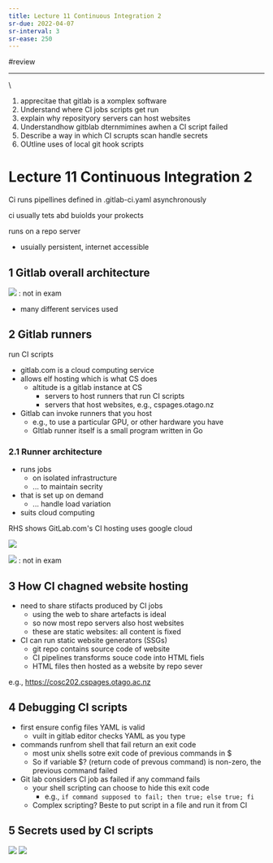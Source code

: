 ```yaml
---
title: Lecture 11 Continuous Integration 2
sr-due: 2022-04-07
sr-interval: 3
sr-ease: 250
---
```

#review 

---
\
1. apprecitae that gitlab is a xomplex software
2. Understand where CI jobs scripts get run
3. explain why reposityory servers can host websites
4. Understandhow gitblab dternmimines awhen a CI script failed
5. Describe a way in which CI scrupts scan handle secrets
6. OUtline uses of local git hook scripts

# Lecture 11 Continuous Integration 2

Ci runs pipellines defined in .gitlab-ci.yaml asynchronously

ci usually tets abd buiolds your prokects

runs on a repo server
- usuially persistent, internet accessible

## 1 Gitlab overall architecture
![](https://i.imgur.com/whU7QoF.png) : not in exam
- many different services used

## 2 Gitlab runners
run CI scripts
- gitlab.com is a cloud computing service
- allows elf hosting which is what CS does
	- altitude is a gitlab instance at CS
		- servers to host runners that run CI scripts
		- servers that host websites, e.g., cspages.otago.nz
- Gitlab can invoke runners that you host
	- e.g., to use a particular GPU, or other hardware you have
	- GItlab runner itself is a small program written in Go

### 2.1 Runner architecture

- runs jobs
	- on isolated infrastructure
	- ... to maintain secrity
- that is set up on demand
	- ... handle load variation
- suits cloud computing

RHS shows GitLab.com's CI hosting
	uses google cloud

![](https://i.imgur.com/02eqv7A.png)

![](https://i.imgur.com/RaeYc1I.png) : not in exam

## 3 How CI chagned website hosting

- need to share stifacts produced by CI jobs
	- using the web to share artefacts is ideal
	- so now most repo servers also  host websites
	- these are static websites: all content is fixed
- CI can run static website generators (SSGs)
	- git repo contains source code of website
	- CI pipelines transforms souce code into HTML fiels
	- HTML files then hosted as a website by repo sever

e.g., https://cosc202.cspages.otago.ac.nz


## 4 Debugging CI scripts

- first ensure config files YAML is valid
	- vuilt in gitlab editor checks YAML as you type
- commands runfrom shell that fail return an exit code
	- most unix shells sotre exit code of previous commands in $
	- So if variable $? (return code of prevous command) is non-zero, the previous command failed
- Git lab considers CI job as failed if any command fails
	- your shell scripting can choose to hide this exit code
		- e.g., `if command supposed to fail; then true; else true; fi`
	- Complex scripting? Beste to put script in a file and run it from CI

## 5 Secrets used by CI scripts
![](https://i.imgur.com/XtCap0P.png)
![](https://i.imgur.com/W2xBi4d.png)
